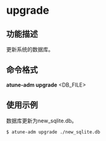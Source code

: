 # upgrade<a name="ZH-CN_TOPIC_0213225931"></a>

## 功能描述<a name="section124121426195015"></a>

更新系统的数据库。

## 命令格式<a name="section1019897115110"></a>

**atune-adm upgrade**  <DB\_FILE\>

## 使用示例<a name="section5961238145111"></a>

数据库更新为new\_sqlite.db。

```
$ atune-adm upgrade ./new_sqlite.db
```


